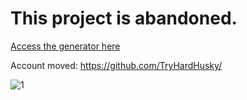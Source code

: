 # This project is abandoned.

[Access the generator here](http://tryhardhusky.github.io/csgo-sticker-signature-generator/)  
 
 Account moved: https://github.com/TryHardHusky/
 
![1](http://i.imgur.com/tauslP6.gif)
 
